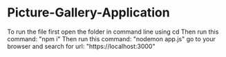 # Picture-Gallery-Application

To run the file first open the folder in command line using cd
Then run this command: 
"npm i"
Then run this command:
"nodemon app.js"
go to your browser 
and search for url: "https://localhost:3000"
